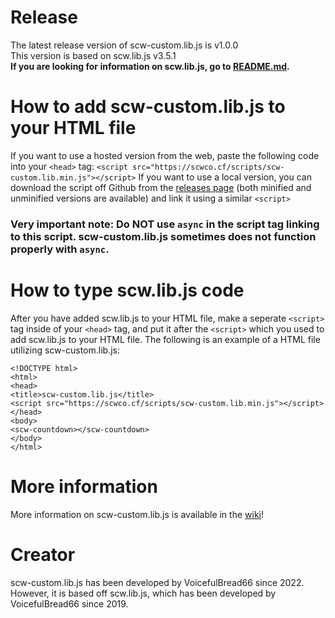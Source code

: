 # Release
The latest release version of scw-custom.lib.js is v1.0.0<br>
This version is based on scw.lib.js v3.5.1<br>
**If you are looking for information on scw.lib.js, go to [README.md](README.md).**
# How to add scw-custom.lib.js to your HTML file
If you want to use a hosted version from the web, paste the following code into your ```<head>``` tag:
```<script src="https://scwco.cf/scripts/scw-custom.lib.min.js"></script>```
If you want to use a local version, you can download the script off Github from the [releases page](releases) (both minified and unminified versions are available) and link it using a similar ```<script>```
### Very important note: Do NOT use ```async``` in the script tag linking to this script. scw-custom.lib.js sometimes does not function properly with ```async```.
# How to type scw.lib.js code
After you have added scw.lib.js to your HTML file, make a seperate ```<script>``` tag inside of your ```<head>``` tag, and put it after the ```<script>``` which you used to add scw.lib.js to your HTML file.
The following is an example of a HTML file utilizing scw-custom.lib.js:
```
<!DOCTYPE html>
<html>
<head>
<title>scw-custom.lib.js</title>
<script src="https://scwco.cf/scripts/scw-custom.lib.min.js"></script>
</head>
<body>
<scw-countdown></scw-countdown>
</body>
</html>
```
# More information
More information on scw-custom.lib.js is available in the [wiki](../../wiki)!
# Creator
scw-custom.lib.js has been developed by VoicefulBread66 since 2022.<br>
However, it is based off scw.lib.js, which has been developed by VoicefulBread66 since 2019.
